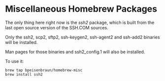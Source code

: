 # Miscellaneous Homebrew Packages

The only thing here right now is the _ssh2_ package, which is built 
from the last open source version of the SSH.COM sources.

Only the ssh2, scp2, sftp2, ssh-keygen2, ssh-agent2 and ssh-add2 
binaries will be installed.

Man pages for those binaries and ssh2_config.1 will also be installed.

To use it:

```
brew tap bpeisenbraun/homebrew-misc
brew install ssh2
```
